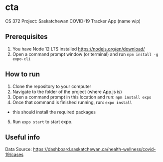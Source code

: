# cta
CS 372 Project: Saskatchewan COVID-19 Tracker App (name wip)

## Prerequisites
1. You have Node 12 LTS installed https://nodejs.org/en/download/
2. Open a command prompt window (or terminal) and run `npm install -g expo-cli`

## How to run
1. Clone the repository to your computer
2. Navigate to the folder of the project (where App.js is)
3. Open a command prompt in this location and run:
`npm install expo`
4. Once that command is finished running, run:
`expo install`
- this should install the required packages
5. Run `expo start` to start expo.


## Useful info
Data Source: https://dashboard.saskatchewan.ca/health-wellness/covid-19/cases
